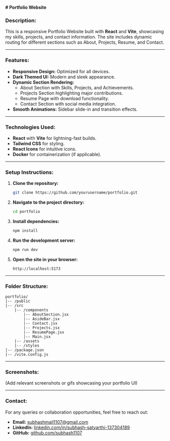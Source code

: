 **# Portfolio Website**

### **Description:**
This is a responsive Portfolio Website built with **React** and **Vite**, showcasing my skills, projects, and contact information. The site includes dynamic routing for different sections such as About, Projects, Resume, and Contact.

---

### **Features:**
- **Responsive Design:** Optimized for all devices.
- **Dark Themed UI:** Modern and sleek appearance.
- **Dynamic Section Rendering:**
  - About Section with Skills, Projects, and Achievements.
  - Projects Section highlighting major contributions.
  - Resume Page with download functionality.
  - Contact Section with social media integration.
- **Smooth Animations:** Sidebar slide-in and transition effects.

---

### **Technologies Used:**
- **React** with **Vite** for lightning-fast builds.
- **Tailwind CSS** for styling.
- **React Icons** for intuitive icons.
- **Docker** for containerization (if applicable).

---

### **Setup Instructions:**
1. **Clone the repository:**
   ```bash
   git clone https://github.com/yourusername/portfolio.git
   ```
2. **Navigate to the project directory:**
   ```bash
   cd portfolio
   ```
3. **Install dependencies:**
   ```bash
   npm install
   ```
4. **Run the development server:**
   ```bash
   npm run dev
   ```
5. **Open the site in your browser:**
   ```
   http://localhost:5173
   ```

---

### **Folder Structure:**
```
portfolio/
|-- /public
|-- /src
    |-- /components
        |-- AboutSection.jsx
        |-- AsideBar.jsx
        |-- Contact.jsx
        |-- Projects.jsx
        |-- ResumePage.jsx
        |-- Main.jsx
    |-- /assets
    |-- /styles
|-- /package.json
|-- /vite.config.js
```

---

### **Screenshots:**
(Add relevant screenshots or gifs showcasing your portfolio UI)

---

### **Contact:**
For any queries or collaboration opportunities, feel free to reach out:
- **Email:** subhashmail1107@gmail.com
- **LinkedIn:** [linkedin.com/in/subhash-satyarthi-137304189](https://www.linkedin.com/in/subhash-satyarthi-137304189)
- **GitHub:** [github.com/subhash1107](https://github.com/subhash1107)






